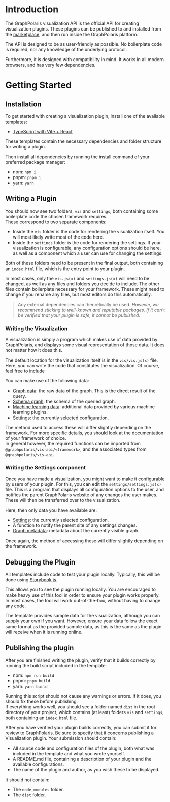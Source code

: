 # Introduction

The GraphPolaris visualization API is the official API for creating visualization plugins.
These plugins can be published to and installed from the [marketplace](http://localhost:5173), and then run inside the GraphPolaris platform.
<!-- TODO: don't forget to update the link after deployment. -->

The API is designed to be as user-friendly as possible. No boilerplate code is required, nor any knowledge of the underlying protocol.

Furthermore, it is designed with compatibility in mind. It works in all modern browsers, and has very few dependencies.

# Getting Started

## Installation

To get started with creating a visualization plugin, install one of the available templates:

- [TypeScript with Vite + React](https://github.com/PolarExpress/vis-plugin-template-vite-react)
<!-- TODO: don't forget to update links once migrations to Gitlab/npm happen -->

These templates contain the necessary dependencies and folder structure for writing a plugin.

Then install all dependencies by running the install command of your preferred package manager:
- npm: `npm i`
- pnpm: `pnpm i`
- yarn: `yarn`

## Writing a Plugin

You should now see two folders, `vis` and `settings`, both containing some boilerplate code the chosen framework requires.  
These correspond to two separate components: 

- Inside the `vis` folder is the code for rendering the visualization itself. You will most likely write most of the code here.  
- Inside the `settings` folder is the code for rendering the settings. If your visualization is configurable, any configuration options should be here, as well as a component which a user can use for changing the settings.

Both of these folders need to be present in the final output, both containing an `index.html` file, which is the entry point to your plugin.

In most cases, only the `vis.js(x)` and `settings.js(x)` will need to be changed, as well as any files and folders you decide to include. The other files contain boilerplate necessary for your framework. These might need to change if you rename any files, but most editors do this automatically.

> Any external dependencies can theoretically be used. *However, we recommend sticking to well-known and reputable packages. If it can't be verified that your plugin is safe, it cannot be published.*

### Writing the Visualization

A visualization is simply a program which makes use of data provided by GraphPolaris, and displays some visual representation of those data. It does not matter how it does this.

The default location for the visualization itself is in the `vis/vis.js(x)` file. Here, you can write the code that constitutes the visualization. Of course, feel free to include 

You can make use of the following data:

- [Graph data](./types/base.GraphQueryResult.html): the raw data of the graph. This is the direct result of the query.
- [Schema graph](./types/base.SchemaGraph.html): the schema of the queried graph.
- [Machine learning data](./types/base.ML.html): additional data provided by various machine learning plugins.
  <!-- TODO: add documentation on how to use these. -->
- [Settings](./types/base.Settings.html): the currently selected configuration.

The method used to access these will differ slightly depending on the framework. For more specific details, you should look at the documentation of your framework of choice.  
In general however, the required functions can be imported from `@graphpolaris/vis-api/<framework>`, and the associated types from `@graphpolaris/vis-api`.

### Writing the Settings component

Once you have made a visualization, you might want to make it configurable by users of your plugin. For this, you can edit the `settings/settings.js(x)` file. This is a program that displays all configuration options to the user, and notifies the parent GraphPolaris website of any changes the user makes. These will then be transferred over to the visualization.

Here, then only data you have available are:

- [Settings](./types/base.Settings.html): the currently selected configuration.
- A function to notify the parent site of any settings changes.
- [Graph metadata](./types/base.GraphMetaData.html): metadata about the currently visible graph.

Once again, the method of accessing these will differ slightly depending on the framework.

## Debugging the Plugin

All templates include code to test your plugin locally. Typically, this will be done using [Storybook.js](https://storybook.js.org/).

This allows you to see the plugin running locally. You are encouraged to make heavy use of this tool in order to ensure your plugin works properly.  
In most cases, the tool will work out-of-the-box, without having to change any code.

The template provides sample data for the visualization, although you can supply your own if you want. However, ensure your data follow the exact same format as the provided sample data, as this is the same as the plugin will receive when it is running online.

## Publishing the plugin

After you are finished writing the plugin, verify that it builds correctly by running the build script included in the template:
- npm: `npm run build`
- pnpm: `pnpm build`
- yarn: `yarn build`

Running this script should not cause any warnings or errors. If it does, you should fix these before publishing.  
If everything works well, you should see a folder named `dist` in the root directory of your project, which contains (at least) folders `vis` and `settings`, both containing an `index.html` file.

After you have verified your plugin builds correctly, you can submit it for review to GraphPolaris. Be sure to specify that it concerns publishing a Visualization plugin. Your submission should contain:

- All source code and configuration files of the plugin, both what was included in the template and what you wrote yourself.
- A README.md file, containing a description of your plugin and the available configurations.
- The name of the plugin and author, as you wish these to be displayed.

It should not contain:

- The `node_modules` folder.
- The `dist` folder.